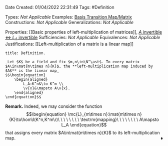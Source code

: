 <div class="topSpace"></div>

Date Created: 01/04/2022 22:31:49
Tags: #Definition

Types: _Not Applicable_
Examples: [Basis Transition Map/Matrix](Basis%20Transition%20Map;%20Change%20of%20Basis%20Matrix.md)
Constructions: _Not Applicable_
Generalizations: _Not Applicable_

Properties: [[Basic properties of left-multiplication of matrices]], [$A$ invertible $\Leftrightarrow$ $L_A$ invertible](Matrix%20invertible%20iff%20left-multiplication%20invertible.md)
Sufficiencies: _Not Applicable_
Equivalences: _Not Applicable_
Justifications: [[Left-multiplication of a matrix is a linear map]]

``` ad-Definition
title: Definition.

_Let $K$ be a field and fix $m,n\in\N^\ast$. To every matrix $A\in\mat{m\times n}{K}$, the **left-multiplication map induced by $A$** is the linear map_
$$\begin{equation}
    \begin{aligned}
        L_A:K^n&\to K^m \\
        \v{x}&\mapsto A\v{x}.
    \end{aligned}
\end{equation}$$

```

**Remark.** Indeed, we may consider the function
$$\begin{equation}
    \mc{L}_{m\times n}:\mat{m\times n}{K}\to\hom\l(K^n,K^m\r)\ \ \ \ \ \ \ \ \textrm{mapping}\ \ \ \ \ \ \ \ A\mapsto L_A
\end{equation}$$
that assigns every matrix $A\in\mat{m\times n}{K}$ to its left-multiplication map.<span style="float:right;">$\blacklozenge$</span>
